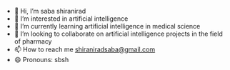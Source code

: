 - 👋 Hi, I’m saba shiranirad
- 👀 I’m interested in artificial intelligence
- 🌱 I’m currently learning artificial intelligence in medical science
- 💞️ I’m looking to collaborate on artificial intelligence projects in the field of pharmacy
- 📫 How to reach me shiraniradsaba@gmail.com
- 😄 Pronouns: sbsh


<!---
sbshgit/sbshgit is a ✨ special ✨ repository because its `README.md` (this file) appears on your GitHub profile.
You can click the Preview link to take a look at your changes.
--->
